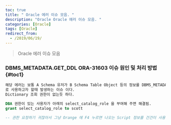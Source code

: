 ```yaml
---
toc: true
title: " Oracle 에러 이슈 모음. "
description: "Oracle Oracle 에러 이슈 모음. "
categories: [Oracle]
tags: [Oracle]
redirect_from:
  - /2019/06/19/
---
```


> Oracle 에러 이슈 모음

### DBMS_METADATA.GET_DDL ORA-31603 이슈 원인 및 처리 방법 {#toc1}

```md
해당 에러는 보통 A Schema 유저가 B Schema Table Object 등의 정보를 DBMS_METADATA.GET_DDL
로 사용하고자 할때 발생하는 이슈 이다. 
Dictionary 조회 권한이 없는듯 하다.

```

```sql
DBA 권한이 있는 사용자가 아래의 select_catalog_role 을 부여해 주면 해결됨.
grant select_catalog_role to scott

-- 권한 요청하기 귀찮아서 그냥 Orange 에 F4 누르면 나오는 Script 정보를 건건이 사용중.. -_-+

```

[^1]: This is a footnote.

[kramdown]: https://kramdown.gettalong.org/
[My Blog]: https://marindie.github.io
